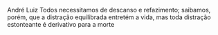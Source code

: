 André Luiz
Todos necessitamos de descanso e refazimento; saibamos, porém, que a distração equilibrada entretém a vida, mas toda distração estonteante é derivativo para a morte
